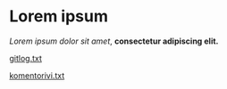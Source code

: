 # Lorem ipsum #
*Lorem ipsum dolor sit amet*, **consectetur adipiscing elit.**

[gitlog.txt](https://github.com/skeltal2/ot-harjoitustyo/blob/master/laskarit/viikko1/gitlog.txt)

[komentorivi.txt](https://github.com/skeltal2/ot-harjoitustyo/blob/master/laskarit/komentorivi.txt)
